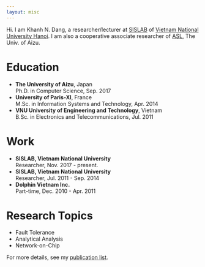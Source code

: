 ```yaml
---
layout: misc
---
```

Hi. I am Khanh N. Dang, a researcher/lecturer at <a href="http://sis.uet.vnu.edu.vn" class="post-style" >SISLAB</a> of <a href="http://www.vnu.edu.vn" class="post-style" >Vietnam National University Hanoi</a>. I am also a cooperative associate researcher of [ASL](http://adaptive.u-aizu.ac.jp/?page_id=9), The Univ. of Aizu.


# Education
* **The University of Aizu**, Japan <br>
  Ph.D. in Computer Science, Sep. 2017
* **University of Paris-XI**, France <br>
  M.Sc. in Information Systems and Technology, Apr. 2014
* **VNU University of Engineering and Technology**, Vietnam <br>
  B.Sc. in Electronics and Telecommunications, Jul. 2011

# Work
* **SISLAB, Vietnam National University** <br>
  Researcher, Nov. 2017 - present.
* **SISLAB, Vietnam National University** <br>
  Researcher, Jul. 2011 - Sep. 2014
* **Dolphin Vietnam Inc.** <br>
  Part-time, Dec. 2010 - Apr. 2011  
# Research Topics
* Fault Tolerance
* Analytical Analysis
* Network-on-Chip

For more details, see my [publication list](/pages/publication.html).
